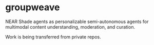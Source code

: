 # groupweave
NEAR Shade agents as personalizable semi-autonomous agents for multimodal content understanding, moderation, and curation.

Work is being transferred from private repos.
